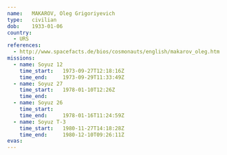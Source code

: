 ```yaml
---
name:	MAKAROV, Oleg Grigoriyevich 
type:	civilian
dob:	1933-01-06
country:
  - URS
references:
  - http://www.spacefacts.de/bios/cosmonauts/english/makarov_oleg.htm
missions:
  - name: Soyuz 12
    time_start:   1973-09-27T12:18:16Z
    time_end:     1973-09-29T11:33:49Z
  - name: Soyuz 27
    time_start:   1978-01-10T12:26Z
    time_end:     
  - name: Soyuz 26
    time_start:   
    time_end:     1978-01-16T11:24:59Z
  - name: Soyuz T-3
    time_start:   1980-11-27T14:18:28Z
    time_end:     1980-12-10T09:26:11Z
evas:
---
```

